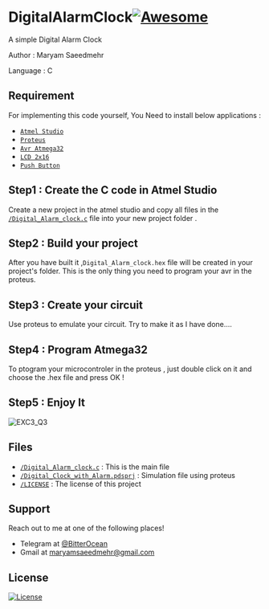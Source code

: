 # DigitalAlarmClock[![Awesome](https://cdn.rawgit.com/sindresorhus/awesome/d7305f38d29fed78fa85652e3a63e154dd8e8829/media/badge.svg)](https://github.com/MaryamSaeedmehr/DigitalAlarmClock)

A simple Digital Alarm Clock

Author : Maryam Saeedmehr

Language : C

## **Requirement**

For implementing this code yourself, You Need to install below applications :

- <a href="https://www.microchip.com/mplab/avr-support/atmel-studio-7">`Atmel Studio`</a> 
- <a href="https://www.labcenter.com/downloads/">`Proteus`</a> 
- <a href="https://www.amazon.com/ATMEGA32-16PU-Microcontroller-System-Programmable-ATMEGA/dp/B071VYGJB9">`Avr Atmega32`</a>
- <a href="https://www.amazon.com/YIFAN-Module-Blacklight-Display-Arduino/dp/B07CNZN39H/ref=sr_1_6?crid=1QVSMR6WBOJ9N&keywords=lcd+2x16&qid=1578183996&sprefix=LCD+2x%2Caps%2C353&sr=8-6">`LCD 2x16`</a>
- <a href="https://www.amazon.com/100pcs-Momentary-Tactile-Button-6x6x5mm/dp/B0814G432F/ref=sr_1_5?crid=1DVKGK9CIDSEK&keywords=micro+push+button+switch+on+off&qid=1578182677&sprefix=push+button+switch+on+off+%2Caps%2C367&sr=8-5">`Push Button`</a>


## Step1 : Create the C code in Atmel Studio

Create a new project in the atmel studio and copy all files in the <a href="https://github.com/MaryamSaeedmehr/DigitalAlarmClock/blob/master/Digital_Alarm_clock.c">`/Digital_Alarm_clock.c`</a> file into your new project folder .


## Step2 : Build your project

After you have built it ,`Digital_Alarm_clock.hex` file will be created in your project's folder. This is the only thing you need to program your avr in the proteus.


## Step3 : Create your circuit

Use proteus to emulate your circuit. Try to make it as I have done....




## Step4 : Program Atmega32

To ptogram your microcontroler in the proteus , just double click on it and choose the .hex file and press OK !


## Step5 : Enjoy It


![EXC3_Q3](https://user-images.githubusercontent.com/49061503/71773293-2dd50800-2f70-11ea-9543-2eec7f17ba2e.gif)




## **Files**
- <a href="https://github.com/MaryamSaeedmehr/DigitalAlarmClock/blob/master/Digital_Alarm_clock.c">`/Digital_Alarm_clock.c`</a> : This is the main file
- <a href="https://github.com/MaryamSaeedmehr/DigitalAlarmClock/blob/master/Digital_Clock_with_Alarm.pdsprj">`/Digital_Clock_with_Alarm.pdsprj`</a> : Simulation file using proteus
- <a href="https://github.com/MaryamSaeedmehr/DigitalAlarmClock/blob/master/LICENSE">`/LICENSE`</a> : The license of this project



## **Support**

Reach out to me at one of the following places!

- Telegram at <a href="https://t.me/BitterOcean" target="_blank">@BitterOcean</a>
- Gmail at <a href="mailto:maryamsaeedmehr@gmail.com" target="_blank">maryamsaeedmehr@gmail.com</a>

## **License**

[![License](https://img.shields.io/:license-mit-blue.svg?style=flat-square)](http://badges.mit-license.org)
